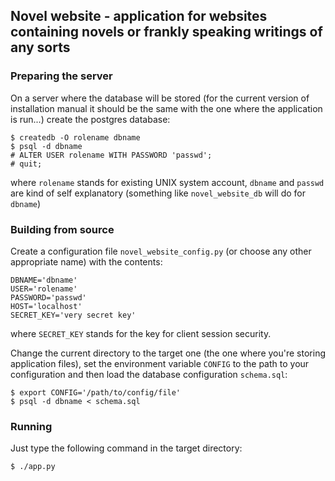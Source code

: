 ## Novel website - application for websites containing novels or frankly speaking writings of any sorts

### Preparing the server
On a server where the database will be stored (for the current version of installation manual it should be the same with the one where the application is run...) create the postgres database:
```
$ createdb -O rolename dbname
$ psql -d dbname
# ALTER USER rolename WITH PASSWORD 'passwd';
# quit;
```
where `rolename` stands for existing UNIX system account, `dbname` and `passwd` are kind of self explanatory (something like `novel_website_db` will do for `dbname`)

### Building from source
Create a configuration file `novel_website_config.py` (or choose any other appropriate name) with the contents:
```
DBNAME='dbname'
USER='rolename'
PASSWORD='passwd'
HOST='localhost'
SECRET_KEY='very secret key'
```
where `SECRET_KEY` stands for the key for client session security.

Change the current directory to the target one (the one where you're storing application files), set the environment variable `CONFIG` to the path to your configuration and then load the database configuration `schema.sql`:
```
$ export CONFIG='/path/to/config/file'
$ psql -d dbname < schema.sql
```

### Running
Just type the following command in the target directory:
```
$ ./app.py
```
